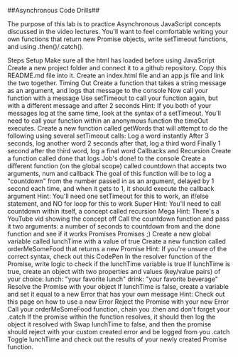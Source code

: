 
##Asynchronous Code Drills##

The purpose of this lab is to practice Asynchronous JavaScript concepts discussed in the video lectures. You'll want to feel comfortable writing your own functions that return new Promise objects, write setTimeout functions, and using .then()/.catch().

Steps
Setup
Make sure all the html has loaded before using JavaScript
Create a new project folder and connect it to a github repository. Copy this README.md file into it.
Create an index.html file and an app.js file and link the two together.
Timing Out
Create a function that takes a string message as an argument, and logs that message to the console
Now call your function with a message
Use setTimeout to call your function again, but with a different message and after 2 seconds
Hint: If you both of your messages log at the same time, look at the syntax of a setTimeout. You'll need to call your function within an anonymous function the timeOut executes.
Create a new function called getWords that will attempt to do the following using several setTimeout calls:
Log a word instantly
After 3 seconds, log another word
2 seconds after that, log a third word
Finally 1 second after the third word, log a final word
Callbacks and Recursion
Create a function called done that logs Job's done! to the console
Create a different function (on the global scope) called countdown that accepts two arguments, num and callback
The goal of this function will be to log a "countdown" from the number passed in as an argument, delayed by 1 second each time, and when it gets to 1, it should execute the callback argument
Hint: You'll need one setTimeout for this to work, an if/else statement, and NO for loop for this to work
Super Hint: You'll need to call countdown within itself, a concept called recursion
Mega Hint: There's a YouTube vid showing the concept off
Call the countdown function and pass it two arguments: a number of seconds to countdown from and the done function and see if it works
Promises Promises ;)
Create a new global variable called lunchTime with a value of true
Create a new function called orderMeSomeFood that returns a new Promise
Hint: If you're unsure of the correct syntax, check out this CodePen
In the resolver function of the Promise, write logic to check if the lunchTime variable is true
If lunchTime is true, create an object with two properties and values (key/value pairs) of your choice:
lunch: "your favorite lunch"
drink: "your favorite beverage"
Resolve the Promise with your object
If lunchTime is false, create a variable and set it equal to a new Error that has your own message
Hint: Check out this page on how to use a new Error
Reject the Promise with your new Error
Call your orderMeSomeFood function, chain you .then and don't forget your .catch
If the promise within the function resolves, it should then log the object it resolved with
Swap lunchTime to false, and then the promise should reject with your custom created error and be logged from you .catch
Toggle lunchTime and check out the results of your newly created Promise function.
